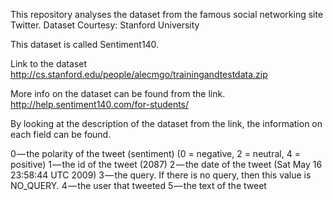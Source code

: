 This repository analyses the dataset from the famous social networking site Twitter.
Dataset Courtesy: Stanford University

This dataset is called Sentiment140. 

Link to the dataset
http://cs.stanford.edu/people/alecmgo/trainingandtestdata.zip 


More info on the dataset can be found from the link. http://help.sentiment140.com/for-students/

By looking at the description of the dataset from the link, the information on each field can be found.

0 — the polarity of the tweet (sentiment) (0 = negative, 2 = neutral, 4 = positive)
1 — the id of the tweet (2087)
2 — the date of the tweet (Sat May 16 23:58:44 UTC 2009)
3 — the query. If there is no query, then this value is NO_QUERY.
4 — the user that tweeted
5 — the text of the tweet